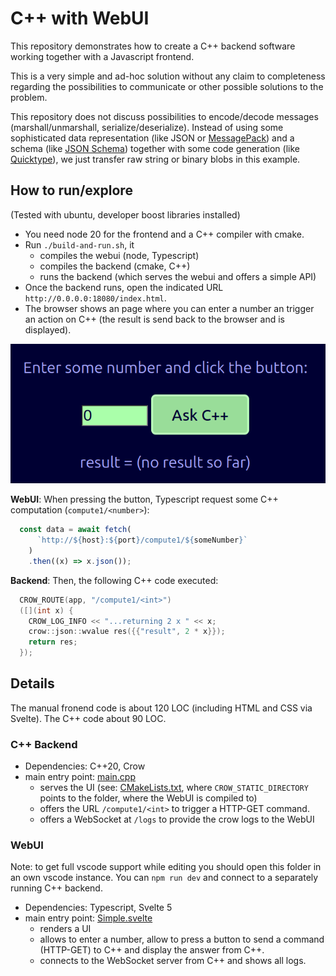 # C++ with WebUI

This repository demonstrates how to create a C++ backend software working together with a Javascript frontend.

This is a very simple and ad-hoc solution without any claim to completeness regarding the possibilities to communicate or other possible solutions to the problem.

This repository does not discuss possibilities to encode/decode messages (marshall/unmarshall, serialize/deserialize). Instead of using some sophisticated data representation (like JSON or [MessagePack](https://msgpack.org/)) and a schema (like [JSON Schema](https://json-schema.org/)) together with some code generation (like [Quicktype](https://quicktype.io/)), we just transfer raw string or binary blobs in this example.

## How to run/explore

(Tested with ubuntu, developer boost libraries installed)

* You need node 20 for the frontend and a C++ compiler with cmake.
* Run `./build-and-run.sh`, it
  * compiles the webui (node, Typescript)
  * compiles the backend (cmake, C++)
  * runs the backend (which serves the webui and offers a simple API)
* Once the backend runs, open the indicated URL `http://0.0.0.0:18080/index.html`.
* The browser shows an page where you can enter a number an trigger an action on C++ (the result is send back to the browser and is displayed).

![webui](./doc/images/webui.png)

**WebUI**: When pressing the button, Typescript request some C++ computation (`compute1/<number>`):

```ts
  const data = await fetch(
      `http://${host}:${port}/compute1/${someNumber}`
    )
    .then((x) => x.json());
```

**Backend**: Then, the following C++ code executed:

```cpp
  CROW_ROUTE(app, "/compute1/<int>")
  ([](int x) {
    CROW_LOG_INFO << "...returning 2 x " << x;
    crow::json::wvalue res({{"result", 2 * x}});
    return res;
  });
```

## Details

The manual fronend code is about 120 LOC (including HTML and CSS via Svelte). The C++ code about 90 LOC.

### C++ Backend

* Dependencies: C++20, Crow
* main entry point: [main.cpp](./backend/main.cpp)
  * serves the UI (see: [CMakeLists.txt](./backend/CMakeLists.txt), where `CROW_STATIC_DIRECTORY` points to the folder, where the WebUI is compiled to)
  * offers the URL `/compute1/<int>` to trigger a HTTP-GET command.
  * offers a WebSocket at `/logs` to provide the crow logs to the WebUI

### WebUI

Note: to get full vscode support while editing you should open this folder in an own vscode instance. You can `npm run dev` and connect to a separately running C++ backend.

* Dependencies: Typescript, Svelte 5
* main entry point: [Simple.svelte](./ui/src/lib/Simple.svelte)
  * renders a UI
  * allows to enter a number, allow to press a button to send a command (HTTP-GET) to C++ and display the answer from C++.
  * connects to the WebSocket server from C++ and shows all logs.
